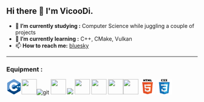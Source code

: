 ## Hi there 👋 I'm VicooDi.
- 🔭 **I’m currently studying :** Computer Science while juggling a couple of projects
- 🌱 **I’m currently learning :** C++, CMake, Vulkan
- 📫 **How to reach me:** <a href=https://bsky.app/profile/vicoodi.bsky.social>bluesky</a>

<hr>
<h3 align="left">Equipment :</h3>
<p align="left"><img src="https://raw.githubusercontent.com/devicons/devicon/master/icons/cplusplus/cplusplus-original.svg" alt="csharp" width="40" height="40"/><img src="https://cdn.jsdelivr.net/gh/devicons/devicon@latest/icons/csharp/csharp-original.svg" width="40" height="40"/><img src="https://www.vectorlogo.zone/logos/git-scm/git-scm-icon.svg" alt="git" width="40" height="40"/> <img src="https://cdn.jsdelivr.net/gh/devicons/devicon@latest/icons/cmake/cmake-original.svg" width="40" height="40"/> <img src="https://www.vulkan.org/user/themes/vulkan/images/logo/vulkan-logo.svg"  height="40"> <img src="https://cdn.jsdelivr.net/gh/devicons/devicon@latest/icons/blender/blender-original.svg"  width="40" height="40"/> <img src="https://cdn.jsdelivr.net/gh/devicons/devicon@latest/icons/godot/godot-original.svg" width="40" height="40" /> <img src="https://cdn.jsdelivr.net/gh/devicons/devicon@latest/icons/unity/unity-original.svg" width="40" height="40" /><img src="https://cdn.jsdelivr.net/gh/devicons/devicon@latest/icons/python/python-original.svg" width="40" height="40"/> <img src="https://raw.githubusercontent.com/devicons/devicon/master/icons/html5/html5-original-wordmark.svg" alt="html5" width="40" height="40"/> <img src="https://raw.githubusercontent.com/devicons/devicon/master/icons/css3/css3-original-wordmark.svg" alt="css3" width="40" height="40"/> </p>
  
</div>
